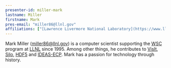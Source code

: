 ```yaml
---
presenter-id: miller-mark
lastname: Miller
firstname: Mark
pres-email: "miller86@llnl.gov"
affiliations: ["[Lawrence Livermore National Laboratory](https://www.llnl.gov)"]
---
```

Mark Miller (<miller86@llnl.gov>) is a computer scientist supporting the
[WSC](https://wci.llnl.gov/about-us/weapon-simulation-and-computing)
program at [LLNL](https://www.llnl.gov) since 1995. Among other
things, he contributes to
[VisIt](https://wci.llnl.gov/simulation/computer-codes/visit),
[Silo](https://wci.llnl.gov/simulation/computer-codes/silo),
[HDF5](https://www.hdfgroup.org) and
[IDEAS-ECP](https://ideas-productivity.org/ideas-ecp). Mark has a
passion for technology through history.
